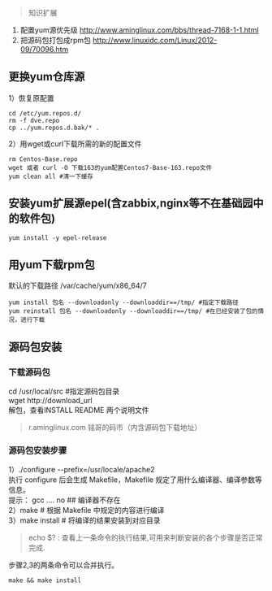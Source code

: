 > 知识扩展  
1. 配置yum源优先级 http://www.aminglinux.com/bbs/thread-7168-1-1.html  
2. 把源码包打包成rpm包 http://www.linuxidc.com/Linux/2012-09/70096.htm  

## 更换yum仓库源  
1）恢复原配置  
```  
cd /etc/yum.repos.d/  
rm -f dve.repo  
cp ../yum.repos.d.bak/* .  
```  
2）用wget或curl下载所需的新的配置文件  
```  
rm Centos-Base.repo  
wget 或者 curl -O 下载163的yum配置Centos7-Base-163.repo文件  
yum clean all #清一下缓存
```  

## 安装yum扩展源epel(含zabbix,nginx等不在基础园中的软件包)  
```  
yum install -y epel-release  
```  

## 用yum下载rpm包  
默认的下载路径 /var/cache/yum/x86_64/7  
```  
yum install 包名 --downloadonly --downloaddir==/tmp/ #指定下载路径  
yum reinstall 包名 --downloadonly --downloaddir==/tmp/ #在已经安装了包的情况，进行下载  
```  

## 源码包安装  
### 下载源码包  
cd /usr/local/src #指定源码包目录  
wget http://download_url  
解包，查看INSTALL README 两个说明文件  
> r.aminglinux.com 铭哥的码市（内含源码包下载地址）  

### 源码包安装步骤  
1）./configure --prefix=/usr/locale/apache2  
   执行 configure 后会生成 Makefile，Makefile 规定了用什么编译器、编译参数等信息。  
   提示： gcc .... no  ## 编译器不存在  
2）make # 根据 Makefile 中规定的内容进行编译  
3）make install # 将编译的结果安装到对应目录  

> echo $? : 查看上一条命令的执行结果,可用来判断安装的各个步骤是否正常完成.  

步骤2,3的两条命令可以合并执行。  
```  
make && make install  
```  
